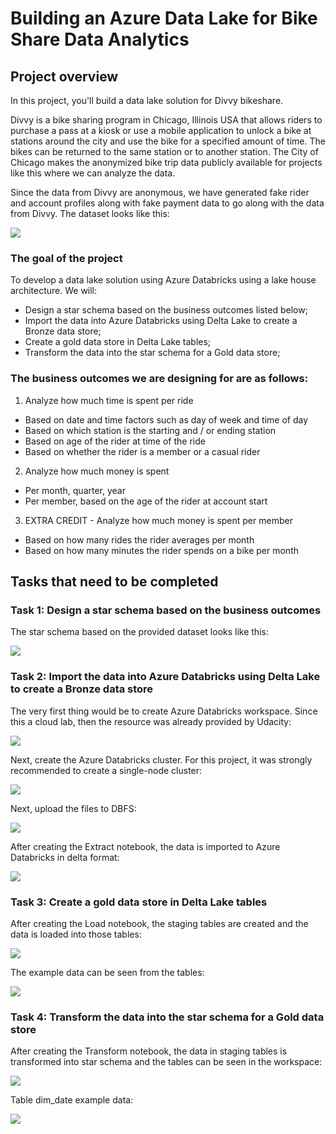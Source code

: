 # Building an Azure Data Lake for Bike Share Data Analytics

## Project overview

In this project, you'll build a data lake solution for Divvy bikeshare.

Divvy is a bike sharing program in Chicago, Illinois USA that allows riders to purchase a pass at a kiosk or use a mobile application to unlock a bike at stations around the city and use the bike for a specified amount of time. The bikes can be returned to the same station or to another station. The City of Chicago makes the anonymized bike trip data publicly available for projects like this where we can analyze the data.

Since the data from Divvy are anonymous, we have generated fake rider and account profiles along with fake payment data to go along with the data from Divvy. The dataset looks like this:

<img src="screenshots/dend-project-erd.jpeg">

### The goal of the project

To develop a data lake solution using Azure Databricks using a lake house architecture. We will:

* Design a star schema based on the business outcomes listed below;
* Import the data into Azure Databricks using Delta Lake to create a Bronze data store;
* Create a gold data store in Delta Lake tables;
* Transform the data into the star schema for a Gold data store;

### The business outcomes we are designing for are as follows:

1. Analyze how much time is spent per ride
* Based on date and time factors such as day of week and time of day
* Based on which station is the starting and / or ending station
* Based on age of the rider at time of the ride
* Based on whether the rider is a member or a casual rider

2. Analyze how much money is spent
* Per month, quarter, year
* Per member, based on the age of the rider at account start

3. EXTRA CREDIT - Analyze how much money is spent per member
* Based on how many rides the rider averages per month
* Based on how many minutes the rider spends on a bike per month

## Tasks that need to be completed

### Task 1: Design a star schema based on the business outcomes

The star schema based on the provided dataset looks like this:

<img src="screenshots/star_schema.png">

### Task 2: Import the data into Azure Databricks using Delta Lake to create a Bronze data store

The very first thing would be to create Azure Databricks workspace. Since this a cloud lab, then the resource was already provided by Udacity:

<img src="screenshots/databricks.png">

Next, create the Azure Databricks cluster. For this project, it was strongly recommended to create a single-node cluster:

<img src="screenshots/cluster.png">

Next, upload the files to DBFS:

<img src="screenshots/dbfs.png">

After creating the Extract notebook, the data is imported to Azure Databricks in delta format:

<img src="screenshots/delta.png">

### Task 3: Create a gold data store in Delta Lake tables

After creating the Load notebook, the staging tables are created and the data is loaded into those tables:

<img src="screenshots/staging.png">

The example data can be seen from the tables:

<img src="screenshots/example_data.png">

### Task 4: Transform the data into the star schema for a Gold data store

After creating the Transform notebook, the data in staging tables is transformed into star schema and the tables can be seen in the workspace:

<img src="screenshots/transform.png">

Table dim_date example data:

<img src="screenshots/example_transform.png">
